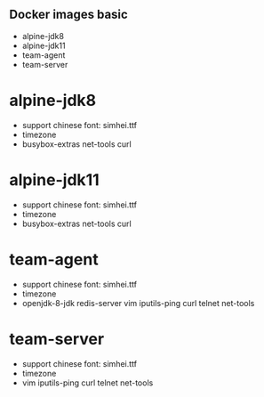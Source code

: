 ## Docker images basic


+ alpine-jdk8
+ alpine-jdk11
+ team-agent
+ team-server

# alpine-jdk8

+ support chinese font: simhei.ttf  
+ timezone
+ busybox-extras net-tools curl

# alpine-jdk11

+ support chinese font: simhei.ttf
+ timezone
+ busybox-extras net-tools curl

# team-agent

+ support chinese font: simhei.ttf
+ timezone
+ openjdk-8-jdk redis-server vim iputils-ping curl telnet net-tools

# team-server

+ support chinese font: simhei.ttf
+ timezone
+ vim iputils-ping curl telnet net-tools
